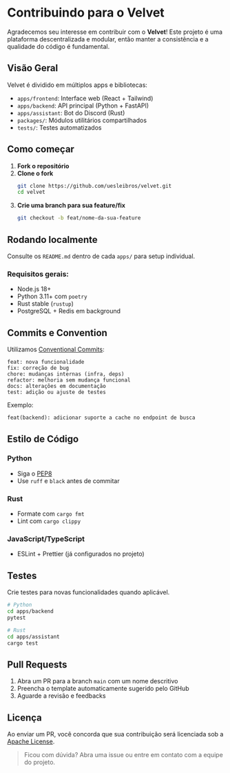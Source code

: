 # Contribuindo para o Velvet

Agradecemos seu interesse em contribuir com o **Velvet**! Este projeto é uma plataforma descentralizada e modular, então manter a consistência e a qualidade do código é fundamental.

## Visão Geral

Velvet é dividido em múltiplos apps e bibliotecas:

- `apps/frontend`: Interface web (React + Tailwind)
- `apps/backend`: API principal (Python + FastAPI)
- `apps/assistant`: Bot do Discord (Rust)
- `packages/`: Módulos utilitários compartilhados
- `tests/`: Testes automatizados

## Como começar

1. **Fork o repositório**
2. **Clone o fork**
   ```bash
   git clone https://github.com/uesleibros/velvet.git
   cd velvet
   ```
3. **Crie uma branch para sua feature/fix**
   ```bash
   git checkout -b feat/nome-da-sua-feature
   ```

## Rodando localmente

Consulte os `README.md` dentro de cada `apps/` para setup individual.

### Requisitos gerais:
- Node.js 18+
- Python 3.11+ com `poetry`
- Rust stable (`rustup`)
- PostgreSQL + Redis em background

## Commits e Convention

Utilizamos [Conventional Commits](https://www.conventionalcommits.org/en/v1.0.0/):

```
feat: nova funcionalidade
fix: correção de bug
chore: mudanças internas (infra, deps)
refactor: melhoria sem mudança funcional
docs: alterações em documentação
test: adição ou ajuste de testes
```

Exemplo:
```
feat(backend): adicionar suporte a cache no endpoint de busca
```

## Estilo de Código

### Python
- Siga o [PEP8](https://peps.python.org/pep-0008/)
- Use `ruff` e `black` antes de commitar

### Rust
- Formate com `cargo fmt`
- Lint com `cargo clippy`

### JavaScript/TypeScript
- ESLint + Prettier (já configurados no projeto)

## Testes

Crie testes para novas funcionalidades quando aplicável.

```bash
# Python
cd apps/backend
pytest

# Rust
cd apps/assistant
cargo test
```

## Pull Requests

1. Abra um PR para a branch `main` com um nome descritivo
2. Preencha o template automaticamente sugerido pelo GitHub
3. Aguarde a revisão e feedbacks

## Licença

Ao enviar um PR, você concorda que sua contribuição será licenciada sob a [Apache License](LICENSE).

> Ficou com dúvida? Abra uma issue ou entre em contato com a equipe do projeto.